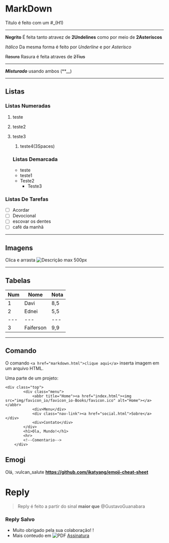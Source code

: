 # MarkDown
Título é feito com um #_(H1)
***
**Negrito**
É feita tanto atravez de __2Undelines__ como por meio de **2Asteríscos**

*Itálico*
Da mesma forma é feito por _Underline_ e por *Asterísco*

~~Rasura~~
Rasura é feita atraves de ~~2Tius~~

---

__*Misturado*__ usando ambos (**__)

---
## Listas
### Listas Numeradas

1. teste
1. teste2
3. teste3
   1. teste4(3Spaces)

   ### Listas Demarcada
   * teste
   * teste1
   - Teste2
      - Teste3  

### Listas De Tarefas
-[ ] Acordar
-[ ] Devocional
-[ ] escovar os dentes
-[ ] café da manhã

---
## Imagens

Clica e arrasta
![Descrição](img/favicon_io/favicon.ico)
max 500px

---
## Tabelas

Num | Nome | Nota
---|---|---
1 | Davi | 8,5
2 | Ednei | 5,5
---|---|---
3 | Faiferson | 9,9

---
## Comando

O comando `<a href="markdown.html">clique aqui</a>` inserta imagem em um arquivo HTML.

Uma parte de um projeto:
```
<div class="top">
        <div class="menu">
            <abbr title="Home"><a href="index.html"><img src="img/favicon_io/favicon_io-Books/favicon.ico" alt="Home"></a></abbr>
            <div>Menu</div>
            <div class="nav-link"><a href="social.html">Sobre</a></div>
            <div>Contato</div>
        </div>
        <h1>Ola, Mundo!</h1>
        <hr>
        <!--Comentario-->        
    </div>
```
## Emogi
Olá, :vulcan_salute
**https://github.com/ikatyang/emoji-cheat-sheet**

# Reply
> Reply é feito a partir do sinal **maior que**
@GustavoGuanabara
### Reply Salvo
+ Muito obrigado pela sua colaboração!
!
+ Mais conteudo em ![**PDF**](https://github.com/gustavoguanabara/git-github/tree/master/manuais-PDF) [Assinatura][def]


[def]: https://user-images.githubusercontent.com/114448205/195482212-e7854108-4aef-4f5e-aa08-126f7c23cc09.png